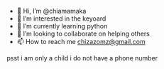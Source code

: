 - 👋 Hi, I’m @chiamamaka
- 👀 I’m interested in the keyoard
- 🌱 I’m currently learning python
- 💞️ I’m looking to collaborate on helping others
- 📫 How to reach me chizazomz@gmail.com

psst i am only a child i do not have a phone number

<!---
chiamamaka/chiamamaka is a ✨ special ✨ repository because its `README.md` (this file) appears on your GitHub profile.
You can click the Preview link to take a look at your changes.
--->
